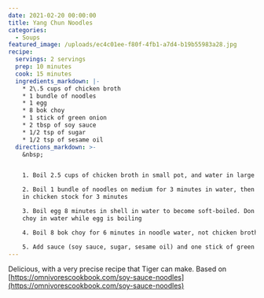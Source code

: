 ```yaml
---
date: 2021-02-20 00:00:00
title: Yang Chun Noodles
categories:
  - Soups
featured_image: /uploads/ec4c01ee-f80f-4fb1-a7d4-b19b55983a28.jpg
recipe:
  servings: 2 servings
  prep: 10 minutes
  cook: 15 minutes
  ingredients_markdown: |-
    * 2\.5 cups of chicken broth
    * 1 bundle of noodles
    * 1 egg
    * 8 bok choy
    * 1 stick of green onion
    * 2 tbsp of soy sauce
    * 1/2 tsp of sugar
    * 1/2 tsp of sesame oil
  directions_markdown: >-
    &nbsp;


    1. Boil 2.5 cups of chicken broth in small pot, and water in large pot

    2. Boil 1 bundle of noodles on medium for 3 minutes in water, then boil it
    in chicken stock for 3 minutes

    3. Boil egg 8 minutes in shell in water to become soft-boiled. Don't put bok
    choy in water while egg is boiling

    4. Boil 8 bok choy for 6 minutes in noodle water, not chicken broth.

    5. Add sauce (soy sauce, sugar, sesame oil) and one stick of green onion.
---
```


Delicious, with a very precise recipe that Tiger can make. Based on [https://omnivorescookbook.com/soy-sauce-noodles](https://omnivorescookbook.com/soy-sauce-noodles)

